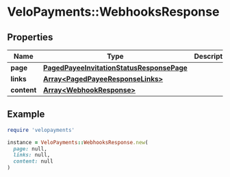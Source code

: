 # VeloPayments::WebhooksResponse

## Properties

| Name | Type | Description | Notes |
| ---- | ---- | ----------- | ----- |
| **page** | [**PagedPayeeInvitationStatusResponsePage**](PagedPayeeInvitationStatusResponsePage.md) |  | [optional] |
| **links** | [**Array&lt;PagedPayeeResponseLinks&gt;**](PagedPayeeResponseLinks.md) |  | [optional] |
| **content** | [**Array&lt;WebhookResponse&gt;**](WebhookResponse.md) |  | [optional] |

## Example

```ruby
require 'velopayments'

instance = VeloPayments::WebhooksResponse.new(
  page: null,
  links: null,
  content: null
)
```

